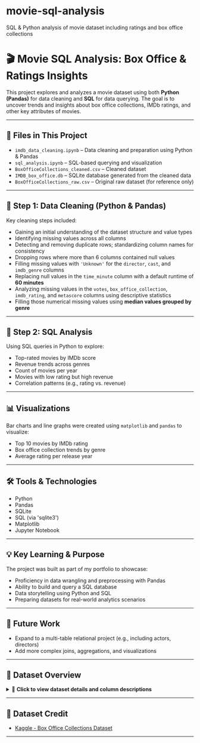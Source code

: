 # movie-sql-analysis
SQL &amp; Python analysis of movie dataset including ratings and box office collections
# 🎬 Movie SQL Analysis: Box Office & Ratings Insights 

This project explores and analyzes a movie dataset using both **Python (Pandas)** for data cleaning and **SQL** for data querying. The goal is to uncover trends and insights about box office collections, IMDb ratings, and other key attributes of movies.

---

## 📁 Files in This Project

- `imdb_data_cleaning.ipynb` – Data cleaning and preparation using Python & Pandas
- `sql_analysis.ipynb` – SQL-based querying and visualization
- `BoxOfficeCollections_cleaned.csv` – Cleaned dataset
- `IMDB_box_office.db` – SQLite database generated from the cleaned data
- `BoxOfficeCollections_raw.csv` – Original raw dataset (for reference only)

---

## 🧼 Step 1: Data Cleaning (Python & Pandas)

Key cleaning steps included:

- Gaining an initial understanding of the dataset structure and value types  
- Identifying missing values across all columns  
- Detecting and removing duplicate rows; standardizing column names for consistency  
- Dropping rows where more than 6 columns contained null values  
- Filling missing values with `'Unknown'` for the `director`, `cast`, and `imdb_genre` columns  
- Replacing null values in the `time_minute` column with a default runtime of **60 minutes**  
- Analyzing missing values in the `votes`, `box_office_collection`, `imdb_rating`, and `metascore` columns using descriptive statistics  
- Filling those numerical missing values using **median values grouped by genre**

---

## 🧠 Step 2: SQL Analysis

Using SQL queries in Python to explore:
- Top-rated movies by IMDb score
- Revenue trends across genres
- Count of movies per year
- Movies with low rating but high revenue
- Correlation patterns (e.g., rating vs. revenue)

---

## 📊 Visualizations

Bar charts and line graphs were created using `matplotlib` and `pandas` to visualize:
- Top 10 movies by IMDb rating
- Box office collection trends by genre
- Average rating per release year

---

## 🛠️ Tools & Technologies

- Python
- Pandas
- SQLite
- SQL (via 'sqlite3')
- Matplotlib
- Jupyter Notebook

---

## 💡 Key Learning & Purpose

The project was built as part of my portfolio to showcase:
- Proficiency in data wrangling and preprocessing with Pandas 
- Ability to build and query a SQL database
- Data storytelling using Python and SQL
- Preparing datasets for real-world analytics scenarios

---

## 📌 Future Work

- Expand to a multi-table relational project (e.g., including actors, directors)
- Add more complex joins, aggregations, and visualizations

---

## 🧾 Dataset Overview

<details>
<summary>📄 <strong>Click to view dataset details and column descriptions</strong></summary>

### Column Descriptions (`BoxOfficeCollections_cleaned.csv`)

| Column Name             | Description                                                                 |
|-------------------------|-----------------------------------------------------------------------------|
| `movie`                 | Title of the movie                                                          |
| `year`                  | Release year of the movie                                                   |
| `score`                 | Original critic score (e.g., Rotten Tomatoes or similar, on a 0–100 scale)  |
| `adjusted_score`        | Weighted or normalized version of `score`                                   |
| `director`              | Director of the movie                                                       |
| `cast`                  | Main cast members (comma-separated)                                         |
| `consensus`             | Brief plot summary or critic consensus                                      |
| `box_office_collection` | Total worldwide box office earnings in USD                                  |
| `imdb_genre`            | Primary genre listed on IMDb (e.g., Comedy, Action)                         |
| `imdb_rating`           | IMDb rating (scale: 0–10)                                                   |
| `metascore`             | Metacritic score (0–100)                                                    |
| `time_minute`           | Runtime of the movie in minutes                                             |
| `votes`                 | Total number of IMDb user votes                                             |

### 🧪 Sample Preview

| movie              | year | score | imdb_rating | box_office_collection |
|--------------------|------|-------|-------------|------------------------|
| Hot Rod            | 2007 | 39    | 6.7         | 14,371,564             |
| Game Night         | 2018 | 85    | 6.9         | 117,378,084            |
| The First Wives... | 1996 | 49    | 6.4         | 181,489,203            |

</details>

---

## 📎 Dataset Credit

- [Kaggle - Box Office Collections Dataset](https://www.kaggle.com/datasets/anotherbadcode/boxofficecollections)

---
